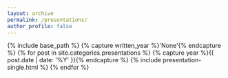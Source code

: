 ```yaml
---
layout: archive
permalink: /presentations/
author_profile: false
---
```


{% include base_path %}
{% capture written_year %}'None'{% endcapture %}
{% for post in site.categories.presentations %}
  {% capture year %}{{ post.date | date: '%Y' }}{% endcapture %}
  {% include presentation-single.html %}
{% endfor %}
